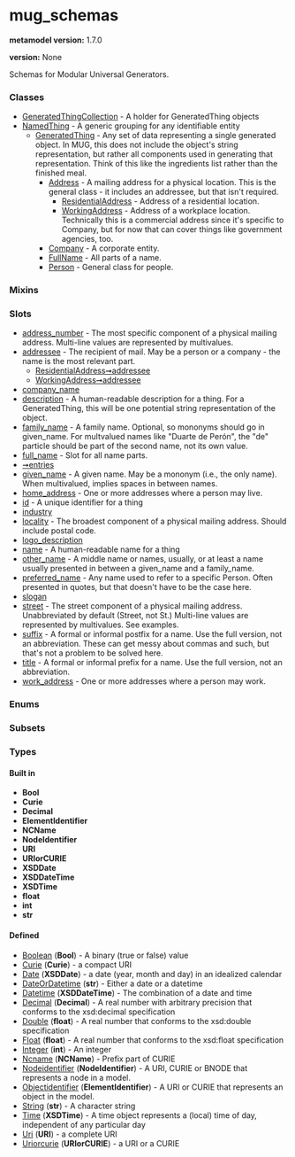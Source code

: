 
# mug_schemas


**metamodel version:** 1.7.0

**version:** None


Schemas for Modular Universal Generators.


### Classes

 * [GeneratedThingCollection](GeneratedThingCollection.md) - A holder for GeneratedThing objects
 * [NamedThing](NamedThing.md) - A generic grouping for any identifiable entity
     * [GeneratedThing](GeneratedThing.md) - Any set of data representing a single generated object. In MUG, this does not include the object's string representation, but rather all components used in generating that representation. Think of this like the ingredients list rather than the finished meal.
         * [Address](Address.md) - A mailing address for a physical location. This is the general class - it includes an addressee, but that isn't required.
             * [ResidentialAddress](ResidentialAddress.md) - Address of a residential location.
             * [WorkingAddress](WorkingAddress.md) - Address of a workplace location. Technically this is a commercial address since it's specific to Company, but for now that can cover things like government agencies, too.
         * [Company](Company.md) - A corporate entity.
         * [FullName](FullName.md) - All parts of a name.
         * [Person](Person.md) - General class for people.

### Mixins


### Slots

 * [address_number](address_number.md) - The most specific component of a physical mailing address. Multi-line values are  represented by multivalues.
 * [addressee](addressee.md) - The recipient of mail. May be a person or a company - the name is the most relevant part.
     * [ResidentialAddress➞addressee](ResidentialAddress_addressee.md)
     * [WorkingAddress➞addressee](WorkingAddress_addressee.md)
 * [company_name](company_name.md)
 * [description](description.md) - A human-readable description for a thing. For a GeneratedThing, this will be one potential string representation of the object.
 * [family_name](family_name.md) - A family name. Optional, so mononyms should go in given_name. For multvalued names like  "Duarte de Perón", the "de" particle should be part of the second name, not its own value.
 * [full_name](full_name.md) - Slot for all name parts.
 * [➞entries](generatedThingCollection__entries.md)
 * [given_name](given_name.md) - A given name. May be a mononym (i.e., the only name). When multivalued, implies spaces in between names.
 * [home_address](home_address.md) - One or more addresses where a person may live.
 * [id](id.md) - A unique identifier for a thing
 * [industry](industry.md)
 * [locality](locality.md) - The broadest component of a physical mailing address. Should include postal code.
 * [logo_description](logo_description.md)
 * [name](name.md) - A human-readable name for a thing
 * [other_name](other_name.md) - A middle name or names, usually, or at least a name usually presented in between a given_name and a family_name.
 * [preferred_name](preferred_name.md) - Any name used to refer to a specific Person. Often presented in quotes, but that doesn't have to be the case here.
 * [slogan](slogan.md)
 * [street](street.md) - The street component of a physical mailing address. Unabbreviated by default (Street, not St.) Multi-line values are represented by multivalues. See examples.
 * [suffix](suffix.md) - A formal or informal postfix for a name. Use the full version, not an abbreviation. These can get messy about commas and such, but that's not a problem to be solved here.
 * [title](title.md) - A formal or informal prefix for a name. Use the full version, not an abbreviation.
 * [work_address](work_address.md) - One or more addresses where a person may work.

### Enums


### Subsets


### Types


#### Built in

 * **Bool**
 * **Curie**
 * **Decimal**
 * **ElementIdentifier**
 * **NCName**
 * **NodeIdentifier**
 * **URI**
 * **URIorCURIE**
 * **XSDDate**
 * **XSDDateTime**
 * **XSDTime**
 * **float**
 * **int**
 * **str**

#### Defined

 * [Boolean](types/Boolean.md)  (**Bool**)  - A binary (true or false) value
 * [Curie](types/Curie.md)  (**Curie**)  - a compact URI
 * [Date](types/Date.md)  (**XSDDate**)  - a date (year, month and day) in an idealized calendar
 * [DateOrDatetime](types/DateOrDatetime.md)  (**str**)  - Either a date or a datetime
 * [Datetime](types/Datetime.md)  (**XSDDateTime**)  - The combination of a date and time
 * [Decimal](types/Decimal.md)  (**Decimal**)  - A real number with arbitrary precision that conforms to the xsd:decimal specification
 * [Double](types/Double.md)  (**float**)  - A real number that conforms to the xsd:double specification
 * [Float](types/Float.md)  (**float**)  - A real number that conforms to the xsd:float specification
 * [Integer](types/Integer.md)  (**int**)  - An integer
 * [Ncname](types/Ncname.md)  (**NCName**)  - Prefix part of CURIE
 * [Nodeidentifier](types/Nodeidentifier.md)  (**NodeIdentifier**)  - A URI, CURIE or BNODE that represents a node in a model.
 * [Objectidentifier](types/Objectidentifier.md)  (**ElementIdentifier**)  - A URI or CURIE that represents an object in the model.
 * [String](types/String.md)  (**str**)  - A character string
 * [Time](types/Time.md)  (**XSDTime**)  - A time object represents a (local) time of day, independent of any particular day
 * [Uri](types/Uri.md)  (**URI**)  - a complete URI
 * [Uriorcurie](types/Uriorcurie.md)  (**URIorCURIE**)  - a URI or a CURIE
